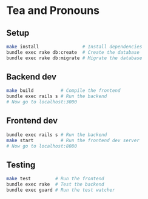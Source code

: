 Tea and Pronouns
================

## Setup

```sh
make install                # Install dependencies
bundle exec rake db:create  # Create the database
bundle exec rake db:migrate # Migrate the database
```

## Backend dev

```sh
make build          # Compile the frontend
bundle exec rails s # Run the backend
# Now go to localhost:3000
```

## Frontend dev

```sh
bundle exec rails s # Run the backend
make start          # Run the frontend dev server
# Now go to localhost:8080
```

## Testing

```sh
make test         # Run the frontend
bundle exec rake  # Test the backend
bundle exec guard # Run the test watcher
```
